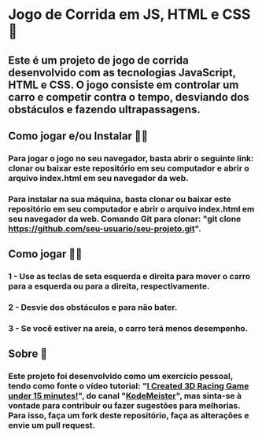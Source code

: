 # Jogo de Corrida em JS, HTML e CSS 🚗

## Este é um projeto de jogo de corrida desenvolvido com as tecnologias JavaScript, HTML e CSS. O jogo consiste em controlar um carro e competir contra o tempo, desviando dos obstáculos e fazendo ultrapassagens.

## Como jogar e/ou Instalar 👨‍💻

### Para jogar o jogo no seu navegador, basta abrir o seguinte link: clonar ou baixar este repositório em seu computador e abrir o arquivo index.html em seu navegador da web.

### Para instalar na sua máquina, basta clonar ou baixar este repositório em seu computador e abrir o arquivo index.html em seu navegador da web. Comando Git para clonar: "git clone https://github.com/seu-usuario/seu-projeto.git".

## Como jogar 🐱‍👤
### 1 - Use as teclas de seta esquerda e direita para mover o carro para a esquerda ou para a direita, respectivamente.
### 2 - Desvie dos obstáculos e para não bater.
### 3 - Se você estiver na areia, o carro terá menos desempenho.

## Sobre 💢

### Este projeto foi desenvolvido como um exercício pessoal, tendo como fonte o vídeo tutorial: "<a href="https://youtu.be/EOemfVmD-1M?list=PLcWVirL3S6DGYVpJ_Yy1M2vnDA74XZE7V">I Created 3D Racing Game under 15 minutes!</a>", do canal "<a href="https://www.youtube.com/@kodemeister">KodeMeister</a>", mas sinta-se à vontade para contribuir ou fazer sugestões para melhorias. Para isso, faça um fork deste repositório, faça as alterações e envie um pull request.